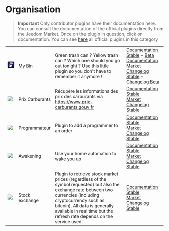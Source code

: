 
# Organisation


>**Important**
>Only contributor plugins have their documentation here. You can consult the documentation of the official plugins directly from the Jeedom Market. Once on the plugin in question, click on documentation.
>You can see [here](https://market.jeedom.com/index.php?v=d&p=market&type=plugin&categorie=organization) all official plugins in this category


| | | | |
|--- | --- | --- | ---|
|<img src="mybin/mybin_icon.png" class="pluginLogo" width="100" />|My Bin|Green trash can ? Yellow trash can ? Which one should you go out tonight ? Use this little plugin so you don't have to remember it anymore ! |[Documentation Stable](https://tomitomas.github.io/jeedom_doc/MyBin/en_US/) - [Beta Documentation](https://tomitomas.github.io/jeedom_doc/MyBin/en_US/)<br/>[Market](https://market.jeedom.com/index.php?v=d&p=market_display&id=4125)<br/>[Changelog Stable](https://tomitomas.github.io/jeedom_doc/MyBin/en_US/changelog) - [Changelog Beta](https://tomitomas.github.io/jeedom_doc/MyBin/en_US/changelog_beta)|
|<img src="prixcarburants/prixcarburants_icon.png" class="pluginLogo" width="100" />|Prix Carburants|Récupère les informations des prix des carburants via https://www.prix-carburants.gouv.fr|[Documentation Stable](https://floman321.github.io/prixcarburants/en_US/)<br/>[Market](https://market.jeedom.com/index.php?v=d&p=market_display&id=3984)<br/>[Changelog Stable](https://floman321.github.io/prixcarburants/en_US/changelog)|
|<img src="programmateur/programmateur_icon.png" class="pluginLogo" width="100" />|Programmateur|Plugin to add a programmer to an order|[Documentation Stable](https://caelion.github.io/jeedom-plugins-documentation/Programmateur/en_US/)<br/>[Market](https://market.jeedom.com/index.php?v=d&p=market_display&id=3942)<br/>[Changelog Stable](https://caelion.github.io/jeedom-plugins-documentation/Programmateur/en_US/changelog)|
|<img src="reveil/reveil_icon.png" class="pluginLogo" width="100" />|Awakening|Use your home automation to wake you up|[Documentation Stable](https://mika-nt28.github.io/Documentations/reveil/en_US/)<br/>[Market](https://market.jeedom.com/index.php?v=d&p=market_display&id=2775)<br/>[Changelog Stable](https://mika-nt28.github.io/Documentations/reveil/en_US/changelog)|
|<img src="stockexchange/stockexchange_icon.png" class="pluginLogo" width="100" />|Stock exchange|Plugin to retrieve stock market prices (regardless of the symbol requested) but also the exchange rate between two currencies (including cryptocurrency such as bitcoin). All data is generally available in real time but the refresh rate depends on the service used.|[Documentation Stable](https://mips2648.github.io/jeedom-plugins-docs/stockexchange/en_US/)<br/>[Market](https://market.jeedom.com/index.php?v=d&p=market_display&id=3841)<br/>[Changelog Stable](https://mips2648.github.io/jeedom-plugins-docs/stockexchange/en_US/changelog)|
